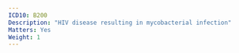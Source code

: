 ```yaml
---
ICD10: B200
Description: "HIV disease resulting in mycobacterial infection"
Matters: Yes
Weight: 1
---
```


